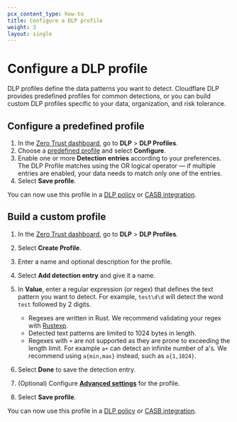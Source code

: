 ```yaml
---
pcx_content_type: how-to
title: Configure a DLP profile
weight: 3
layout: single
---
```


# Configure a DLP profile

DLP profiles define the data patterns you want to detect. Cloudflare DLP provides predefined profiles for common detections, or you can build custom DLP profiles specific to your data, organization, and risk tolerance.

## Configure a predefined profile

1. In the [Zero Trust dashboard](https://dash.teams.cloudflare.com), go to **DLP** > **DLP Profiles**.
2. Choose a [predefined profile](/cloudflare-one/policies/data-loss-prevention/predefined-profiles/) and select **Configure**.
3. Enable one or more **Detection entries** according to your preferences. The DLP Profile matches using the OR logical operator — if multiple entries are enabled, your data needs to match only one of the entries.
4. Select **Save profile**.

You can now use this profile in a [DLP policy](/cloudflare-one/policies/data-loss-prevention/setup/#2-create-a-dlp-policy) or [CASB integration](/cloudflare-one/applications/scan-apps/casb-dlp/).

## Build a custom profile

1. In the [Zero Trust dashboard](https://dash.teams.cloudflare.com), go to **DLP** > **DLP Profiles**.
2. Select **Create Profile**.
3. Enter a name and optional description for the profile.
4. Select **Add detection entry** and give it a name.
5. In **Value**, enter a regular expression (or regex) that defines the text pattern you want to detect. For example, `test\d\d` will detect the word `test` followed by 2 digits.

    - Regexes are written in Rust. We recommend validating your regex with [Rustexp](https://rustexp.lpil.uk/).
    - Detected text patterns are limited to 1024 bytes in length.
    - Regexes with `+` are not supported as they are prone to exceeding the length limit. For example `a+` can detect an infinite number of a's. We recommend using `a{min,max}` instead, such as `a{1,1024}`.
6. Select **Done** to save the detection entry.
7. (Optional) Configure [**Advanced settings**](/cloudflare-one/policies/data-loss-prevention/advanced-settings/) for the profile.
8. Select **Save profile**.

You can now use this profile in a [DLP policy](/cloudflare-one/policies/data-loss-prevention/setup/#2-create-a-dlp-policy) or [CASB integration](/cloudflare-one/applications/scan-apps/casb-dlp/).
